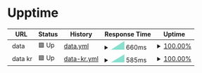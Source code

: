# Upptime

<!--start: status pages-->
<!-- This summary is generated by Upptime (https://github.com/upptime/upptime) -->
<!-- Do not edit this manually, your changes will be overwritten -->
<!-- prettier-ignore -->
| URL | Status | History | Response Time | Uptime |
| --- | ------ | ------- | ------------- | ------ |
| <img alt="" src="https://favicons.githubusercontent.com/null" height="13"> data | 🟩 Up | [data.yml](https://github.com/dlunch/upptime/commits/HEAD/history/data.yml) | <details><summary><img alt="Response time graph" src="./graphs/data/response-time-week.png" height="20"> 660ms</summary><br><a href="https://upptime.dlunch.net/history/data"><img alt="Response time 667" src="https://img.shields.io/endpoint?url=https%3A%2F%2Fraw.githubusercontent.com%2Fdlunch%2Fupptime%2FHEAD%2Fapi%2Fdata%2Fresponse-time.json"></a><br><a href="https://upptime.dlunch.net/history/data"><img alt="24-hour response time 652" src="https://img.shields.io/endpoint?url=https%3A%2F%2Fraw.githubusercontent.com%2Fdlunch%2Fupptime%2FHEAD%2Fapi%2Fdata%2Fresponse-time-day.json"></a><br><a href="https://upptime.dlunch.net/history/data"><img alt="7-day response time 660" src="https://img.shields.io/endpoint?url=https%3A%2F%2Fraw.githubusercontent.com%2Fdlunch%2Fupptime%2FHEAD%2Fapi%2Fdata%2Fresponse-time-week.json"></a><br><a href="https://upptime.dlunch.net/history/data"><img alt="30-day response time 667" src="https://img.shields.io/endpoint?url=https%3A%2F%2Fraw.githubusercontent.com%2Fdlunch%2Fupptime%2FHEAD%2Fapi%2Fdata%2Fresponse-time-month.json"></a><br><a href="https://upptime.dlunch.net/history/data"><img alt="1-year response time 667" src="https://img.shields.io/endpoint?url=https%3A%2F%2Fraw.githubusercontent.com%2Fdlunch%2Fupptime%2FHEAD%2Fapi%2Fdata%2Fresponse-time-year.json"></a></details> | <details><summary><a href="https://upptime.dlunch.net/history/data">100.00%</a></summary><a href="https://upptime.dlunch.net/history/data"><img alt="All-time uptime 100.00%" src="https://img.shields.io/endpoint?url=https%3A%2F%2Fraw.githubusercontent.com%2Fdlunch%2Fupptime%2FHEAD%2Fapi%2Fdata%2Fuptime.json"></a><br><a href="https://upptime.dlunch.net/history/data"><img alt="24-hour uptime 100.00%" src="https://img.shields.io/endpoint?url=https%3A%2F%2Fraw.githubusercontent.com%2Fdlunch%2Fupptime%2FHEAD%2Fapi%2Fdata%2Fuptime-day.json"></a><br><a href="https://upptime.dlunch.net/history/data"><img alt="7-day uptime 100.00%" src="https://img.shields.io/endpoint?url=https%3A%2F%2Fraw.githubusercontent.com%2Fdlunch%2Fupptime%2FHEAD%2Fapi%2Fdata%2Fuptime-week.json"></a><br><a href="https://upptime.dlunch.net/history/data"><img alt="30-day uptime 100.00%" src="https://img.shields.io/endpoint?url=https%3A%2F%2Fraw.githubusercontent.com%2Fdlunch%2Fupptime%2FHEAD%2Fapi%2Fdata%2Fuptime-month.json"></a><br><a href="https://upptime.dlunch.net/history/data"><img alt="1-year uptime 100.00%" src="https://img.shields.io/endpoint?url=https%3A%2F%2Fraw.githubusercontent.com%2Fdlunch%2Fupptime%2FHEAD%2Fapi%2Fdata%2Fuptime-year.json"></a></details>
| <img alt="" src="https://favicons.githubusercontent.com/null" height="13"> data kr | 🟩 Up | [data-kr.yml](https://github.com/dlunch/upptime/commits/HEAD/history/data-kr.yml) | <details><summary><img alt="Response time graph" src="./graphs/data-kr/response-time-week.png" height="20"> 585ms</summary><br><a href="https://upptime.dlunch.net/history/data-kr"><img alt="Response time 605" src="https://img.shields.io/endpoint?url=https%3A%2F%2Fraw.githubusercontent.com%2Fdlunch%2Fupptime%2FHEAD%2Fapi%2Fdata-kr%2Fresponse-time.json"></a><br><a href="https://upptime.dlunch.net/history/data-kr"><img alt="24-hour response time 703" src="https://img.shields.io/endpoint?url=https%3A%2F%2Fraw.githubusercontent.com%2Fdlunch%2Fupptime%2FHEAD%2Fapi%2Fdata-kr%2Fresponse-time-day.json"></a><br><a href="https://upptime.dlunch.net/history/data-kr"><img alt="7-day response time 585" src="https://img.shields.io/endpoint?url=https%3A%2F%2Fraw.githubusercontent.com%2Fdlunch%2Fupptime%2FHEAD%2Fapi%2Fdata-kr%2Fresponse-time-week.json"></a><br><a href="https://upptime.dlunch.net/history/data-kr"><img alt="30-day response time 604" src="https://img.shields.io/endpoint?url=https%3A%2F%2Fraw.githubusercontent.com%2Fdlunch%2Fupptime%2FHEAD%2Fapi%2Fdata-kr%2Fresponse-time-month.json"></a><br><a href="https://upptime.dlunch.net/history/data-kr"><img alt="1-year response time 605" src="https://img.shields.io/endpoint?url=https%3A%2F%2Fraw.githubusercontent.com%2Fdlunch%2Fupptime%2FHEAD%2Fapi%2Fdata-kr%2Fresponse-time-year.json"></a></details> | <details><summary><a href="https://upptime.dlunch.net/history/data-kr">100.00%</a></summary><a href="https://upptime.dlunch.net/history/data-kr"><img alt="All-time uptime 100.00%" src="https://img.shields.io/endpoint?url=https%3A%2F%2Fraw.githubusercontent.com%2Fdlunch%2Fupptime%2FHEAD%2Fapi%2Fdata-kr%2Fuptime.json"></a><br><a href="https://upptime.dlunch.net/history/data-kr"><img alt="24-hour uptime 100.00%" src="https://img.shields.io/endpoint?url=https%3A%2F%2Fraw.githubusercontent.com%2Fdlunch%2Fupptime%2FHEAD%2Fapi%2Fdata-kr%2Fuptime-day.json"></a><br><a href="https://upptime.dlunch.net/history/data-kr"><img alt="7-day uptime 100.00%" src="https://img.shields.io/endpoint?url=https%3A%2F%2Fraw.githubusercontent.com%2Fdlunch%2Fupptime%2FHEAD%2Fapi%2Fdata-kr%2Fuptime-week.json"></a><br><a href="https://upptime.dlunch.net/history/data-kr"><img alt="30-day uptime 100.00%" src="https://img.shields.io/endpoint?url=https%3A%2F%2Fraw.githubusercontent.com%2Fdlunch%2Fupptime%2FHEAD%2Fapi%2Fdata-kr%2Fuptime-month.json"></a><br><a href="https://upptime.dlunch.net/history/data-kr"><img alt="1-year uptime 100.00%" src="https://img.shields.io/endpoint?url=https%3A%2F%2Fraw.githubusercontent.com%2Fdlunch%2Fupptime%2FHEAD%2Fapi%2Fdata-kr%2Fuptime-year.json"></a></details>

<!--end: status pages-->
